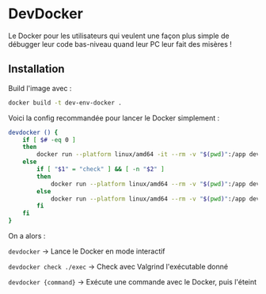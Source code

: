 # DevDocker

Le Docker pour les utilisateurs qui veulent une façon plus simple de
débugger leur code bas-niveau quand leur PC leur fait des misères !

## Installation

Build l'image avec :

```bash
docker build -t dev-env-docker .
```

Voici la config recommandée pour lancer le Docker simplement :

```bash
devdocker () {
	if [ $# -eq 0 ]
	then
		docker run --platform linux/amd64 -it --rm -v "$(pwd)":/app dev-env-docker
	else
		if [ "$1" = "check" ] && [ -n "$2" ]
		then
			docker run --platform linux/amd64 --rm -v "$(pwd)":/app dev-env-docker sh -c "valgrind --leak-check=full --show-leak-kinds=all ./$2"
		else
			docker run --platform linux/amd64 --rm -v "$(pwd)":/app dev-env-docker sh -c "$*"
		fi
	fi
}
```

On a alors :

`devdocker` -> Lance le Docker en mode interactif

`devdocker check ./exec` -> Check avec Valgrind l'exécutable donné

`devdocker {command}` -> Exécute une commande avec le Docker, puis l'éteint
